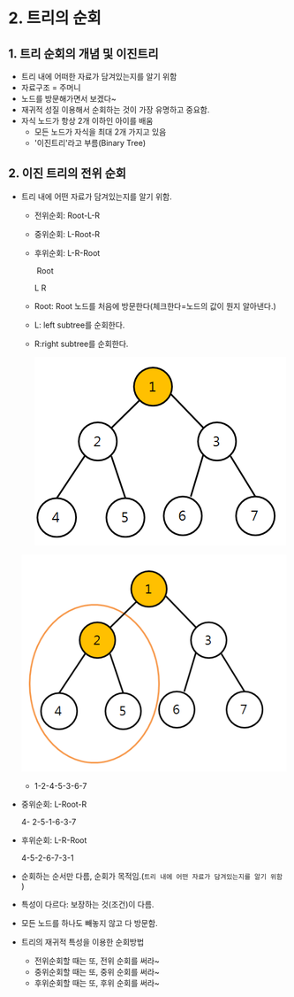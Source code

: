# 2. 트리의 순회

## 1. 트리 순회의 개념 및 이진트리

- 트리 내에 어떠한 자료가 담겨있는지를 알기 위함 
- 자료구조 = 주머니 
- 노드를 방문해가면서 보겠다~ 
- 재귀적 성질 이용해서 순회하는 것이 가장 유명하고 중요함. 
- 자식 노드가 항상 2개 이하인 아이를 배움
  - 모든 노드가 자식을 최대 2개 가지고 있음 
  - '이진트리'라고 부름(Binary Tree) 

## 2. 이진 트리의 전위 순회

- 트리 내에 어떤 자료가 담겨있는지를 알기 위함.

  - 전위순회: Root-L-R 

  - 중위순회: L-Root-R

  - 후위순회: L-R-Root 

    ​       Root

    L 			   R

  - Root: Root 노드를 처음에 방문한다(체크한다=노드의 값이 뭔지 알아낸다.)

  - L: left subtree를 순회한다.

  - R:right subtree를 순회한다.  

    ![](./tree1.PNG)
  
  
  ![](./tree3.PNG)
  
  - 1-2-4-5-3-6-7

- 중위순회: L-Root-R

  4- 2-5-1-6-3-7

- 후위순회: L-R-Root

  4-5-2-6-7-3-1

- 순회하는 순서만 다름, 순회가 목적임.(`트리 내에 어떤 자료가 담겨있는지를 알기 위함` )

- 특성이 다르다: 보장하는 것(조건)이 다름.
- 모든 노드를 하나도 빼놓지 않고 다 방문함. 
- 트리의 재귀적 특성을 이용한 순회방법
  - 전위순회할 때는 또, 전위 순회를 써라~
  - 중위순회할 때는 또, 중위 순회를 써라~
  - 후위순회할 때는 또, 후위 순회를 써라~